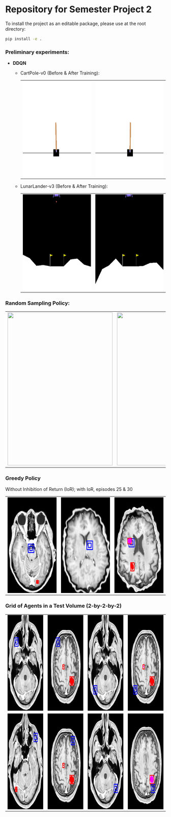 # Repository for Semester Project 2
To install the project as an editable package, please use at the root directory:
```bash
pip install -e .
```
### Preliminary experiments:
- **DDQN**
  - CartPole-v0 (Before & After Training):
    <table>
      <tr>
         <td><img src="results/dqn_cart_pole/dqn_cart_pole_episode_1.gif" width=300 height=300></td>
         <td><img src="results/dqn_cart_pole/dqn_cart_pole_episode_300.gif" width=300 height=300></td>
      </tr>
    </table>
    
    
  - LunarLander-v3 (Before & After Training):
    <table>
      <tr>
         <td><img src="results/dqn_lunar_lander/dqn_lunar_lander_episode_1.gif" width=300 height=300></td>
         <td><img src="results/dqn_lunar_lander/dqn_lunar_lander_episode_500.gif" width=300 height=300></td>
      </tr>
    </table>

### Random Sampling Policy:
<table>
  <tr>
    <td><img src="results/volumetric_sampling_policy/no_title.gif" width=330 height=480></td>
    <td><img src="results/volumetric_sampling_policy/title.gif" width=750 height=480></td>
  </tr>
 </table>

### Greedy Policy
Without Inhibition of Return (IoR); with IoR, episodes 25 & 30
<table>
  <tr>
    <td><img src="results/vit_greedy/train_without_inhibition_of_return_ep_15.gif" width=200 height=300></td>
    <td><img src="results/vit_greedy/train_with_inhibition_of_return_ep_25.gif" width=200 height=300></td>
    <td><img src="results/vit_greedy/train_with_inhibition_of_return_ep_30.gif" width=200 height=300></td>
   <tr>
</table>


### Grid of Agents in a Test Volume (2-by-2-by-2)
<table>
  <tr>
    <td><img src="results/vit_greedy/test_1/agent_0.gif" width=200 height=300></td>
    <td><img src="results/vit_greedy/test_1/agent_1.gif" width=200 height=300></td>
    <td><img src="results/vit_greedy/test_1/agent_2.gif" width=200 height=300></td>
    <td><img src="results/vit_greedy/test_1/agent_3.gif" width=200 height=300></td>
  <tr>
  
  <tr>
    <td><img src="results/vit_greedy/test_1/agent_4.gif" width=200 height=300></td>
    <td><img src="results/vit_greedy/test_1/agent_5.gif" width=200 height=300></td>
    <td><img src="results/vit_greedy/test_1/agent_6.gif" width=200 height=300></td>
    <td><img src="results/vit_greedy/test_1/agent_7.gif" width=200 height=300></td>
  <tr>
</table>
